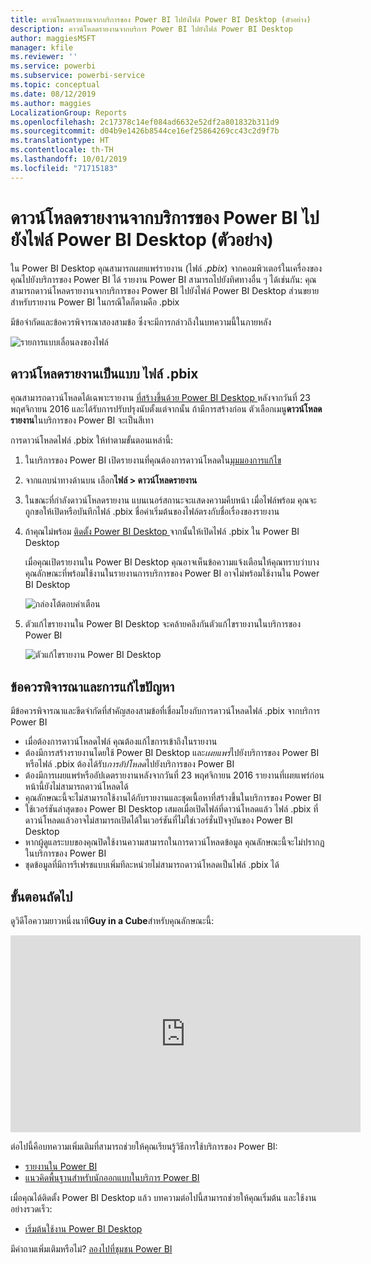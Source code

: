```yaml
---
title: ดาวน์โหลดรายงานจากบริการของ Power BI ไปยังไฟล์ Power BI Desktop (ตัวอย่าง)
description: ดาวน์โหลดรายงานจากบริการ Power BI ไปยังไฟล์ Power BI Desktop
author: maggiesMSFT
manager: kfile
ms.reviewer: ''
ms.service: powerbi
ms.subservice: powerbi-service
ms.topic: conceptual
ms.date: 08/12/2019
ms.author: maggies
LocalizationGroup: Reports
ms.openlocfilehash: 2c17378c14ef084ad6632e52df2a801832b311d9
ms.sourcegitcommit: d04b9e1426b8544ce16ef25864269cc43c2d9f7b
ms.translationtype: HT
ms.contentlocale: th-TH
ms.lasthandoff: 10/01/2019
ms.locfileid: "71715183"
---
```

# <a name="download-a-report-from-the-power-bi-service-to-power-bi-desktop-preview"></a>ดาวน์โหลดรายงานจากบริการของ Power BI ไปยังไฟล์ Power BI Desktop (ตัวอย่าง)
ใน Power BI Desktop คุณสามารถเผยแพร่รายงาน (ไฟล์ *.pbix*) จากคอมพิวเตอร์ในเครื่องของคุณไปยังบริการของ Power BI ได้ รายงาน Power BI สามารถไปยังทิศทางอื่น ๆ ได้เช่นกัน: คุณสามารถดาวน์โหลดรายงานจากบริการของ Power BI ไปยังไฟล์ Power BI Desktop ส่วนขยายสำหรับรายงาน Power BI ในกรณีใดก็ตามคือ .pbix

มีข้อจำกัดและข้อควรพิจารณาสองสามข้อ ซึ่งจะมีการกล่าวถึงในบทความนี้ในภายหลัง

![รายการแบบเลื่อนลงของไฟล์](media/service-export-to-pbix/power-bi-file-export.png)

## <a name="download-the-report-as-a-pbix-file"></a>ดาวน์โหลดรายงานเป็นแบบ ไฟล์ .pbix

คุณสามารถดาวน์โหลดได้เฉพาะรายงาน [ที่สร้างขึ้นด้วย Power BI Desktop ](/learn/modules/publish-share-power-bi/2-publish-reports) หลังจากวันที่ 23 พฤศจิกายน 2016 และได้รับการปรับปรุงนับตั้งแต่จากนั้น ถ้ามีการสร้างก่อน ตัวเลือกเมนู**ดาวน์โหลดรายงาน**ในบริการของ Power BI จะเป็นสีเทา

การดาวน์โหลดไฟล์ .pbix ให้ทำตามขั้นตอนเหล่านี้:

1. ในบริการของ Power BI เปิดรายงานที่คุณต้องการดาวน์โหลดใน[มุมมองการแก้ไข](https://docs.microsoft.com/power-bi/service-interact-with-a-report-in-editing-view)

2. จากแถบนำทางด้านบน เลือก**ไฟล์ > ดาวน์โหลดรายงาน**
   
3. ในขณะที่กำลังดาวน์โหลดรายงาน แบนเนอร์สถานะจะแสดงความคืบหน้า เมื่อไฟล์พร้อม คุณจะถูกขอให้เปิดหรือบันทึกไฟล์ .pbix ชื่อค่าเริ่มต้นของไฟล์ตรงกับชื่อเรื่องของรายงาน
   
4. ถ้าคุณไม่พร้อม [ติดตั้ง Power BI Desktop ](desktop-get-the-desktop.md) จากนั้นให้เปิดไฟล์ .pbix ใน Power BI Desktop
   
    เมื่อคุณเปิดรายงานใน Power BI Desktop คุณอาจเห็นข้อความแจ้งเตือนให้คุณทราบว่าบางคุณลักษณะที่พร้อมใช้งานในรายงานการบริการของ Power BI อาจไม่พร้อมใช้งานใน Power BI Desktop
   
    ![กล่องโต้ตอบคำเตือน](media/service-export-to-pbix/power-bi-export-to-pbix_2.png)

5. ตัวแก้ไขรายงานใน Power BI Desktop จะคล้ายคลึงกันตัวแก้ไขรายงานในบริการของ Power BI  
   
    ![ตัวแก้ไขรายงาน Power BI Desktop](media/service-export-to-pbix/power-bi-desktop.png)

## <a name="considerations-and-troubleshooting"></a>ข้อควรพิจารณาและการแก้ไขปัญหา
มีข้อควรพิจารณาและขีดจำกัดที่สำคัญสองสามข้อที่เชื่อมโยงกับการดาวน์โหลดไฟล์ .pbix จากบริการ Power BI

* เมื่อต้องการดาวน์โหลดไฟล์ คุณต้องแก้ไขการเข้าถึงในรายงาน
* ต้องมีการสร้างรายงานโดยใช้ Power BI Desktop และ*เผยแพร่*ไปยังบริการของ Power BI หรือไฟล์ .pbix ต้องได้รับ*การอัปโหลด*ไปยังบริการของ Power BI
* ต้องมีการเผยแพร่หรืออัปเดตรายงานหลังจากวันที่ 23 พฤศจิกายน 2016 รายงานที่เผยแพร่ก่อนหน้านี้ยังไม่สามารถดาวน์โหลดได้
* คุณลักษณะนี้จะไม่สามารถใช้งานได้กับรายงานและชุดเนื้อหาที่สร้างขึ้นในบริการของ Power BI
* ใช้เวอร์ชันล่าสุดของ Power BI Desktop เสมอเมื่อเปิดไฟล์ที่ดาวน์โหลดแล้ว ไฟล์ .pbix ที่ดาวน์โหลดแล้วอาจไม่สามารถเปิดได้ในเวอร์ชันที่ไม่ใช่เวอร์ชั่นปัจจุบันของ Power BI Desktop
* หากผู้ดูแลระบบของคุณปิดใช้งานความสามารถในการดาวน์โหลดข้อมูล คุณลักษณะนี้จะไม่ปรากฏในบริการของ Power BI
* ชุดข้อมูลที่มีการรีเฟรชแบบเพิ่มทีละหน่วยไม่สามารถดาวน์โหลดเป็นไฟล์ .pbix ได้

## <a name="next-steps"></a>ขั้นตอนถัดไป
ดูวิดีโอความยาวหนึ่งนาที**Guy in a Cube**สำหรับคุณลักษณะนี้:

<iframe width="560" height="315" src="https://www.youtube.com/embed/ymWqU5jiUl0" frameborder="0" allowfullscreen></iframe>

ต่อไปนี้คือบทความเพิ่มเติมที่สามารถช่วยให้คุณเรียนรู้วิธีการใช้บริการของ Power BI:

* [รายงานใน Power BI](consumer/end-user-reports.md)
* [แนวคิดพื้นฐานสำหรับนักออกแบบในบริการ Power BI](service-basic-concepts.md)

เมื่อคุณได้ติดตั้ง Power BI Desktop แล้ว บทความต่อไปนี้สามารถช่วยให้คุณเริ่มต้น และใช้งานอย่างรวดเร็ว:

* [เริ่มต้นใช้งาน Power BI Desktop](desktop-getting-started.md)

มีคำถามเพิ่มเติมหรือไม่? [ลองไปที่ชุมชน Power BI](http://community.powerbi.com/)

